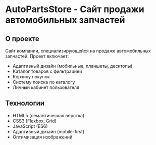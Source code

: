 # AutoPartsStore - Сайт продажи автомобильных запчастей

## О проекте

Сайт компании, специализирующейся на продаже автомобильных запчастей. Проект включает:
- Адаптивный дизайн (мобильные, планшеты, десктопы)
- Каталог товаров с фильтрацией
- Корзину покупок
- Систему поиска по каталогу
- Личный кабинет пользователя

## Технологии

- HTML5 (семантическая верстка)
- CSS3 (Flexbox, Grid)
- JavaScript (ES6)
- Адаптивный дизайн (mobile-first)
- Оптимизация изображений
